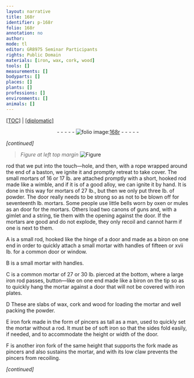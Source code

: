 ```yaml
---
layout: narrative
title: 168r
identifier: p-168r
folio: 168r
annotation: no
author:
mode: tl
editor: GR8975 Seminar Participants
rights: Public Domain
materials: [iron, wax, cork, wood]
tools: []
measurements: []
bodyparts: []
places: []
plants: []
professions: []
environments: []
animals: []
---
```


<p><a href="{{ site.baseurl }}/translation/">[TOC]</a> | <a href="{{ site.baseurl }}/texts/p-168r_tc/">[diplomatic]</a></p><div class="folio" align="center">- - - - - <a href="http://gallica.bnf.fr/ark:/12148/btv1b10500001g/f341.image" target="_blank"><img src="https://cu-mkp.github.io/2017-workshop-edition/assets/photo-icon.png" alt="folio image: " style="display:inline-block; margin-bottom:-3px;"/>168r</a> - - - - - </div>  
 
*[continued]*
  
> *Figure*
> *at left top margin*
> <a href="https://drive.google.com/open?id=0B9-oNrvWdlO5RUdzVWVNM3l6QVU" target="_blank"><img src="https://cu-mkp.github.io/GR8975-edition/assets/photo-icon.png" alt="Figure" style="display:inline-block; margin-bottom:-3px;"/></a>
 
rod that we put into the touch—hole, and then, with a rope wrapped around the end of a baston, we ignite it and promptly retreat to take cover. The small mortars of 16 or 17 lb. are attached promptly with a short, hooked rod made like a wimble, and if it is of a good alloy, we can ignite it by hand. It is done in this way for mortars of 27 lb., but then we only put three lb. of powder. The door really needs to be strong so as not to be blown off for seventeenth lb. mortars. Some people use little bells worn by oxen or mules as an door for the mortars. Others load two canons of guns and, with a gimlet and a string, tie them with the opening against the door. If the mortars are good and do not explode, they only recoil and cannot harm if one is next to them.
 
A is a small rod, hooked like the hinge of a door and made as a biron on one end in order to quickly attach a small mortar with handles of fifteen or xvii lb. for a common door or window.
 
B is a small mortar with handles.
 
C is a common mortar of 27 or 30 lb. pierced at the bottom, where a large <span class="m">iron</span> rod passes, button—like on one end made like a biron on the tip so as to quickly hang the mortar against a door that will not be covered with <span class="m">iron</span> plates.
 
D These are slabs of <span class="m">wax</span>, <span class="m">cork</span> and <span class="m">wood</span> for loading the mortar and well packing the powder.
 
E <span class="m">iron</span> fork made in the form of pincers as tall as a man, used to quickly set the mortar without a rod. It must be of soft <span class="m">iron</span> so that the sides fold easily, if needed, and to accommodate the height or width of the door.
 
F is another <span class="m">iron</span> fork of the same height that supports the fork made as pincers and also sustains the mortar, and with its low claw prevents the pincers from recoiling.
 
*[continued]*
 
